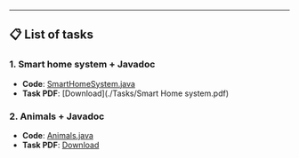 ---
## 📋 **List of tasks**
### 1. Smart home system + Javadoc
- **Code**: [SmartHomeSystem.java](./SmartHomeManagementSystem.java)  
- **Task PDF**: [Download](./Tasks/Smart Home system.pdf) 

 ### 2. Animals + Javadoc
- **Code**: [Animals.java](./Zoo.java)  
- **Task PDF**: [Download](./Tasks/Animals.pdf)

